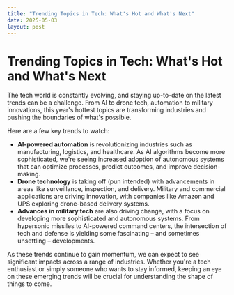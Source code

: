 ```yaml
---
title: "Trending Topics in Tech: What's Hot and What's Next"
date: 2025-05-03
layout: post
---
```


# Trending Topics in Tech: What's Hot and What's Next
The tech world is constantly evolving, and staying up-to-date on the latest trends can be a challenge. From AI to drone tech, automation to military innovations, this year's hottest topics are transforming industries and pushing the boundaries of what's possible.

Here are a few key trends to watch:
* **AI-powered automation** is revolutionizing industries such as manufacturing, logistics, and healthcare. As AI algorithms become more sophisticated, we're seeing increased adoption of autonomous systems that can optimize processes, predict outcomes, and improve decision-making.
* **Drone technology** is taking off (pun intended) with advancements in areas like surveillance, inspection, and delivery. Military and commercial applications are driving innovation, with companies like Amazon and UPS exploring drone-based delivery systems.
* **Advances in military tech** are also driving change, with a focus on developing more sophisticated and autonomous systems. From hypersonic missiles to AI-powered command centers, the intersection of tech and defense is yielding some fascinating – and sometimes unsettling – developments.

As these trends continue to gain momentum, we can expect to see significant impacts across a range of industries. Whether you're a tech enthusiast or simply someone who wants to stay informed, keeping an eye on these emerging trends will be crucial for understanding the shape of things to come.